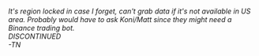 <h6>It's region locked in case I forget, can't grab data if it's not available in US area. Probably would have to ask Koni/Matt since they might need a Binance trading bot.<br>
DISCONTINUED<br>
-TN <h6>